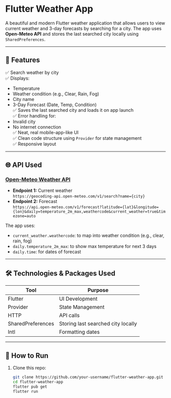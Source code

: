 # Flutter Weather App

A beautiful and modern Flutter weather application that allows users to view current weather and 3-day forecasts by searching for a city. The app uses **Open-Meteo API** and stores the last searched city locally using `SharedPreferences`.

---

## 📱 Features

✅ Search weather by city  
✅ Displays:
- Temperature  
- Weather condition (e.g., Clear, Rain, Fog)  
- City name  
- 3-Day Forecast (Date, Temp, Condition)  
✅ Saves the last searched city and loads it on app launch  
✅ Error handling for:
- Invalid city  
- No internet connection  
✅ Neat, real mobile-app-like UI  
✅ Clean code structure using `Provider` for state management  
✅ Responsive layout

---

## 🌐 API Used

### [Open-Meteo Weather API](https://open-meteo.com/)
- **Endpoint 1:** Current weather  
  `https://geocoding-api.open-meteo.com/v1/search?name={city}`
- **Endpoint 2:** Forecast  
  `https://api.open-meteo.com/v1/forecast?latitude={lat}&longitude={lon}&daily=temperature_2m_max,weathercode&current_weather=true&timezone=auto`

The app uses:
- `current_weather.weathercode`: to map into weather condition (e.g., clear, rain, fog)
- `daily.temperature_2m_max`: to show max temperature for next 3 days  
- `daily.time`: for dates of forecast

---

## 🛠️ Technologies & Packages Used

| Tool            | Purpose                                     |
|-----------------|---------------------------------------------|
| Flutter         | UI Development                              |
| Provider        | State Management                            |
| HTTP            | API calls                                   |
| SharedPreferences | Storing last searched city locally        |
| Intl            | Formatting dates                            |

---

## 🧪 How to Run

1. Clone this repo:
   ```bash
   git clone https://github.com/your-username/flutter-weather-app.git
   cd flutter-weather-app
   flutter pub get
   flutter run
